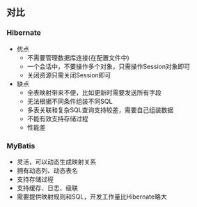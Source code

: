## 对比
### Hibernate
- 优点
  - 不需要管理数据库连接(在配置文件中)
  - 一个会话中，不要操作多个对象，只需操作Session对象即可
  - 关闭资源只需关闭Session即可
- 缺点
  - 全表映射带来不便，比如更新时需要发送所有字段
  - 无法根据不同条件组装不同SQL
  - 多表关联和复杂SQL查询支持较差，需要自己组装数据
  - 不能有效支持存储过程
  - 性能差
### MyBatis
- 灵活，可以动态生成映射关系
- 拥有动态列、动态表名
- 支持存储过程
- 支持缓存、日志、级联
- 需要提供映射规则和SQL，开发工作量比Hibernate略大
